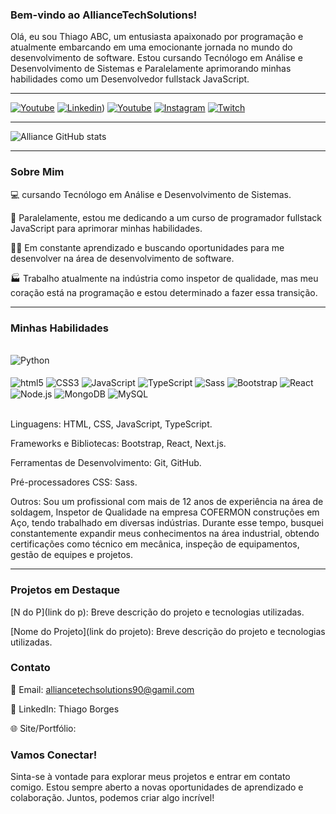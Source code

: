 ### Bem-vindo ao AllianceTechSolutions! 
Olá, eu sou Thiago ABC, um entusiasta apaixonado por programação e atualmente embarcando em uma emocionante jornada no mundo do desenvolvimento de software. Estou cursando Tecnólogo em Análise e Desenvolvimento de Sistemas e Paralelamente aprimorando minhas habilidades como um Desenvolvedor fullstack JavaScript.
<hr>

[![Youtube](    https://img.shields.io/website-up-down-green-red/http/monip.org.svg )](https://AllianceTechSolutions)
[![Linkedin](https://img.shields.io/badge/LinkedIn-0077B5?style=for-the-badge&logo=linkedin&logoColor=white)](www.linkedin.com/in/thiago-borges-627659223/))
[![Youtube](https://img.shields.io/badge/YouTube-FF0000?style=for-the-badge&logo=youtube&logoColor=white)](https://AllianceTechSolutions)
[![Instagram](https://img.shields.io/badge/Instagram-E4405F?style=for-the-badge&logo=instagram&logoColor=white)](https://AllianceTechSolutions)
[![Twitch](https://img.shields.io/badge/Twitch-9146FF?style=for-the-badge&logo=twitch&logoColor=white)](https://AllianceTechSolutions)

<hr>

![Alliance GitHub stats](https://github-readme-stats.vercel.app/api?username=AllianceTechSolutions&show_icons=true&theme=onedark)

<hr>

### Sobre Mim

💻 cursando Tecnólogo em Análise e Desenvolvimento de Sistemas.

🚀 Paralelamente, estou me dedicando a um curso de programador fullstack JavaScript para aprimorar minhas habilidades.

👨‍🎓 Em constante aprendizado e buscando oportunidades para me desenvolver na área de desenvolvimento de software.

🏭 Trabalho atualmente na indústria como inspetor de qualidade, mas meu coração está na programação e estou determinado a fazer essa transição.
<hr>

### Minhas Habilidades

<div style="display: inline_block"><br/>
  <img align="center" alt="Python" src="https://img.shields.io/badge/Python-14354C?style=for-the-badge&logo=python&logoColor=white"/><br/><br/>
<img align="center" alt="html5" src="https://img.shields.io/badge/HTML5-E34F26?style=for-the-badge&logo=html5&logoColor=white"/>
<img align="center" alt="CSS3" src="https://img.shields.io/badge/CSS3-1572B6?style=for-the-badge&logo=css3&logoColor=white"/>
<img align="center" alt="JavaScript" src="https://img.shields.io/badge/JavaScript-F7DF1E?style=for-the-badge&logo=javascript&logoColor=black"/>
<img align="center" alt="TypeScript" src="https://img.shields.io/badge/TypeScript-007ACC?style=for-the-badge&logo=typescript&logoColor=white"/>
<img align="center" alt="Sass" src="https://img.shields.io/badge/Sass-CC6699?style=for-the-badge&logo=sass&logoColor=white"/>
<img align="center" alt="Bootstrap" src="https://img.shields.io/badge/Bootstrap-563D7C?style=for-the-badge&logo=bootstrap&logoColor=white"/>
<img align="center" alt="React" src="https://img.shields.io/badge/React-20232A?style=for-the-badge&logo=react&logoColor=61DAFB"/>
<img align="center" alt="Node.js" src="https://img.shields.io/badge/Node.js-43853D?style=for-the-badge&logo=node.js&logoColor=white"/>
<img align="center" alt="MongoDB" src="https://img.shields.io/badge/MongoDB-4EA94B?style=for-the-badge&logo=mongodb&logoColor=white"/>
<img align="center" alt="MySQL" src="https://img.shields.io/badge/MySQL-00000F?style=for-the-badge&logo=mysql&logoColor=white"/>
</div><br>

Linguagens: HTML, CSS, JavaScript, TypeScript.<br>

Frameworks e Bibliotecas: Bootstrap, React, Next.js.<br>

Ferramentas de Desenvolvimento: Git, GitHub.<br>

Pré-processadores CSS: Sass.<br>

Outros: Sou um profissional com mais de 12 anos de experiência na área de soldagem, Inspetor de Qualidade na empresa COFERMON construções em Aço, tendo trabalhado em diversas indústrias. Durante esse tempo, busquei constantemente expandir meus conhecimentos na área industrial, obtendo certificações como técnico em mecânica, inspeção de equipamentos, gestão de equipes e projetos.<br>

<hr>

### Projetos em Destaque

[N do P](link do p): Breve descrição do projeto e tecnologias utilizadas.

[Nome do Projeto](link do projeto): Breve descrição do projeto e tecnologias utilizadas.

### Contato

📧 Email: alliancetechsolutions90@gamil.com

🔗 LinkedIn: Thiago Borges

🌐 Site/Portfólio:
<br>
### Vamos Conectar!

Sinta-se à vontade para explorar meus projetos e entrar em contato comigo. Estou sempre aberto a novas oportunidades de aprendizado e colaboração. Juntos, podemos criar algo incrível!
